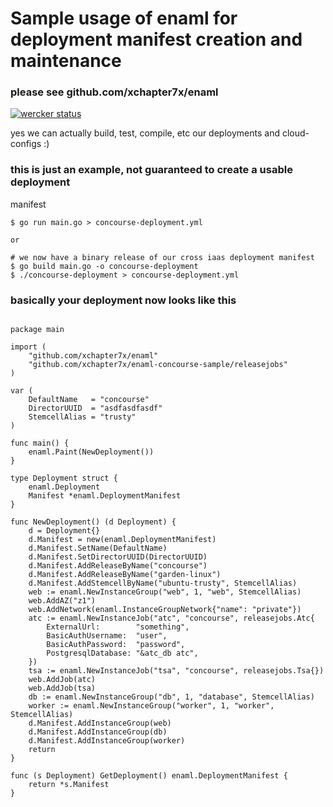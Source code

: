 # Sample usage of enaml for deployment manifest creation and maintenance

### please see github.com/xchapter7x/enaml

[![wercker status](https://app.wercker.com/status/2202e209e7cc396a6c3e76a450dfcc8b/s/master "wercker status")](https://app.wercker.com/project/bykey/2202e209e7cc396a6c3e76a450dfcc8b)

yes we can actually build, test, compile, etc our deployments and cloud-configs :)

### this is just an example, not guaranteed to create a usable deployment
manifest

```
$ go run main.go > concourse-deployment.yml

or

# we now have a binary release of our cross iaas deployment manifest
$ go build main.go -o concourse-deployment
$ ./concourse-deployment > concourse-deployment.yml
```




### basically your deployment now looks like this
```golang

package main

import (
	"github.com/xchapter7x/enaml"
	"github.com/xchapter7x/enaml-concourse-sample/releasejobs"
)

var (
	DefaultName   = "concourse"
	DirectorUUID  = "asdfasdfasdf"
	StemcellAlias = "trusty"
)

func main() {
	enaml.Paint(NewDeployment())
}

type Deployment struct {
	enaml.Deployment
	Manifest *enaml.DeploymentManifest
}

func NewDeployment() (d Deployment) {
	d = Deployment{}
	d.Manifest = new(enaml.DeploymentManifest)
	d.Manifest.SetName(DefaultName)
	d.Manifest.SetDirectorUUID(DirectorUUID)
	d.Manifest.AddReleaseByName("concourse")
	d.Manifest.AddReleaseByName("garden-linux")
	d.Manifest.AddStemcellByName("ubuntu-trusty", StemcellAlias)
	web := enaml.NewInstanceGroup("web", 1, "web", StemcellAlias)
	web.AddAZ("z1")
	web.AddNetwork(enaml.InstanceGroupNetwork{"name": "private"})
	atc := enaml.NewInstanceJob("atc", "concourse", releasejobs.Atc{
		ExternalUrl:        "something",
		BasicAuthUsername:  "user",
		BasicAuthPassword:  "password",
		PostgresqlDatabase: "&atc_db atc",
	})
	tsa := enaml.NewInstanceJob("tsa", "concourse", releasejobs.Tsa{})
	web.AddJob(atc)
	web.AddJob(tsa)
	db := enaml.NewInstanceGroup("db", 1, "database", StemcellAlias)
	worker := enaml.NewInstanceGroup("worker", 1, "worker", StemcellAlias)
	d.Manifest.AddInstanceGroup(web)
	d.Manifest.AddInstanceGroup(db)
	d.Manifest.AddInstanceGroup(worker)
	return
}

func (s Deployment) GetDeployment() enaml.DeploymentManifest {
	return *s.Manifest
}
```
